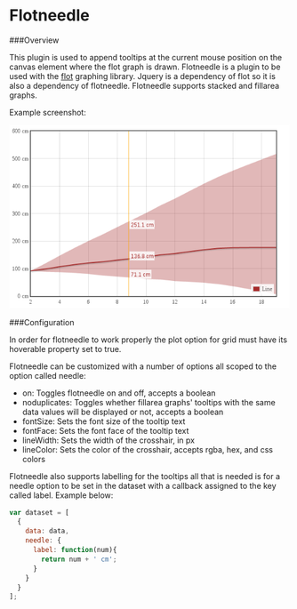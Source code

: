 Flotneedle
===

###Overview

This plugin is used to append tooltips at the current mouse position on the canvas element where the flot graph is drawn. Flotneedle is a plugin to be used with the [flot](http://www.flotcharts.org) graphing library. Jquery is a dependency of flot so it is also a dependency of flotneedle. Flotneedle supports stacked and fillarea graphs.

Example screenshot:

![flotneedle example](./flotneedleexample.png)

###Configuration

In order for flotneedle to work properly the plot option for grid must have its hoverable property set to true.

Flotneedle can be customized with a number of options all scoped to the option called needle:

* on: Toggles flotneedle on and off, accepts a boolean
* noduplicates: Toggles whether fillarea graphs' tooltips with the same data values will be displayed or not, accepts a boolean
* fontSize: Sets the font size of the tooltip text
* fontFace: Sets the font face of the tooltip text
* lineWidth: Sets the width of the crosshair, in px
* lineColor: Sets the color of the crosshair, accepts rgba, hex, and css colors

Flotneedle also supports labelling for the tooltips all that is needed is for a needle option to be set in the dataset with a callback assigned to the key called label. Example below:

```javascript
var dataset = [
  {
    data: data,
    needle: {
      label: function(num){
        return num + ' cm';
      }
    }
  }
];
```
